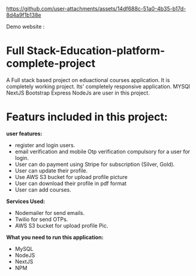 

https://github.com/user-attachments/assets/14df688c-51a0-4b35-b17d-8d4a9f1b138e

Demo website : 
# Full Stack-Education-platform-complete-project
A Full stack based project on eduactional courses application. It is completely working project. Its' completely responsive application.
MYSQl NextJS Bootstrap Express  NodeJs are user in this project.

# Featurs included in this project:

**user features:**
 - register and login users. 
 - email verification and mobile Otp verification compulsory for a user for login.
 - User can do payment using Stripe for subscription (Silver, Gold).
 - User can update their profile.
 - Use AWS S3 bucket for upload profile picture
 - User can download their profile in pdf format
 - User can add courses.

**Services Used:**
 - Nodemailer for send emails.
 - Twilio for send OTPs.
 - AWS S3 bucket for upload profile Pic.

**What you need to run this application:**

 - MySQL 
 - NodeJS
 - NextJS
 - NPM

